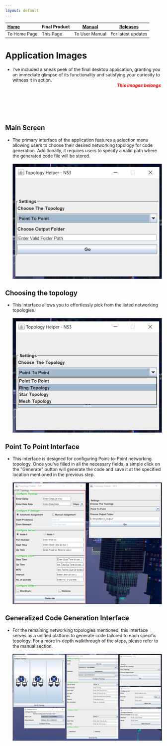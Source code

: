 ```yaml
---
layout: default
---
```


| [Home](./index.html) | Final Product | [Manual](./manual.html) | [Releases](./releases.html) |
|:---------------------|:--------------|-------------------------|-----------------------------|
| To Home Page         | This Page     | To User Manual          | For latest updates          |

# Application Images
- I've included a sneak peek of the final desktop application, granting you an immediate glimpse of its functionality and satisfying your curiosity to witness it in action.
  <marquee direction="left" height="100px" style="color: red; font-weight: bold; font-style: italic;">
  This images belongs to very first release of this application. &nbsp;&nbsp;&nbsp;&nbsp;&nbsp; | &nbsp;&nbsp;&nbsp;&nbsp;&nbsp; Fore latest updates and sneak peek, checkout <a href="https://github.com/NetworkingDevs/NS3-GUI-HELPER/discussions/8">here<a>!
  </marquee>

## Main Screen
- The primary interface of the application features a selection menu allowing users to choose their desired networking topology for code generation. Additionally, it requires users to specify a valid path where the generated code file will be stored.
<br><br>
  <img src="./assets/images/App/img1_mainScreen.png" alt="Main Screen Of Application">

## Choosing the topology
- This interface allows you to effortlessly pick from the listed networking topologies.
  <br><br>
  <img alt="Choosing The Topology" src="./assets/images/App/img2.png">

## Point To Point Interface
- This interface is designed for configuring Point-to-Point networking topology. Once you've filled in all the necessary fields, a simple click on the "Generate" button will generate the code and save it at the specified location mentioned in the previous step.
  <br><br>
  <img alt="Choosing The Topology" src="./assets/images/App/img3.png">

## Generalized Code Generation Interface
- For the remaining networking topologies mentioned, this interface serves as a unified platform to generate code tailored to each specific topology. For a more in-depth walkthrough of the steps, please refer to the manual section.
  <br><br>
  <img alt="General Code Generation Interface" src="./assets/images/App/img5.png">
